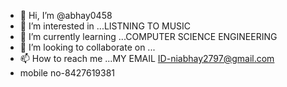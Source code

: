 - 👋 Hi, I’m @abhay0458
- 👀 I’m interested in ...LISTNING TO MUSIC 
- 🌱 I’m currently learning ...COMPUTER SCIENCE ENGINEERING 
- 💞️ I’m looking to collaborate on ...
- 📫 How to reach me ...MY EMAIL ID-niabhay2797@gmail.com
- mobile no-8427619381

<!---
abhay0458/abhay0458 is a ✨ special ✨ repository because its `README.md` (this file) appears on your GitHub profile.
You can click the Preview link to take a look at your changes.
--->
